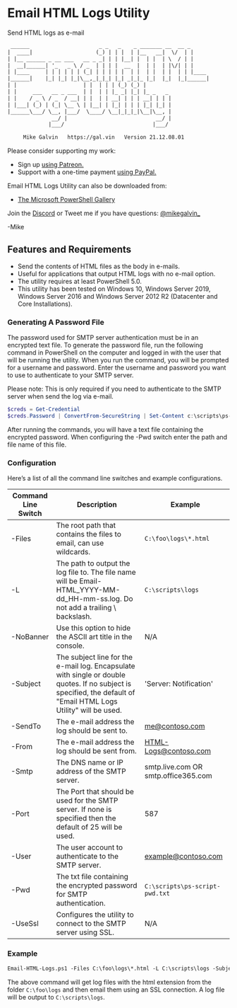 # Email HTML Logs Utility

Send HTML logs as e-mail

``` txt
 ______                      _ _   _    _ _______ __  __ _
|  ____|                    (_) | | |  | |__   __|  \/  | |
| |__ ______ _ __ ___   __ _ _| | | |__| |  | |  | \  / | |
|  __|______| '_   _ \ / _  | | | |  __  |  | |  | |\/| | |
| |____     | | | | | | (_| | | | | |  | |  | |  | |  | | |____
|______|    |_| |_| |_|\__,_|_|_| |_| _|_|_ |_|  |_|  |_|______|
| |                     | |  | | | (_) (_) |
| |     ___   __ _ ___  | |  | | |_ _| |_| |_ _   _
| |    / _ \ / _  / __| | |  | | __| | | | __| | | |
| |___| (_) | (_| \__ \ | |__| | |_| | | | |_| |_| |
|______\___/ \__, |___/  \____/ \__|_|_|_|\__|\__, |
              __/ |                            __/ |
             |___/                            |___/

     Mike Galvin   https://gal.vin   Version 21.12.08.01
```

Please consider supporting my work:

* Sign up [using Patreon.](https://www.patreon.com/mikegalvin)
* Support with a one-time payment [using PayPal.](https://www.paypal.me/digressive)

Email HTML Logs Utility can also be downloaded from:

* [The Microsoft PowerShell Gallery](https://www.powershellgallery.com/packages/Email-HTML-Logs)

Join the [Discord](http://discord.gg/5ZsnJ5k) or Tweet me if you have questions: [@mikegalvin_](https://twitter.com/mikegalvin_)

-Mike

## Features and Requirements

* Send the contents of HTML files as the body in e-mails.
* Useful for applications that output HTML logs with no e-mail option.
* The utility requires at least PowerShell 5.0.
* This utility has been tested on Windows 10, Windows Server 2019, Windows Server 2016 and Windows Server 2012 R2 (Datacenter and Core Installations).

### Generating A Password File

The password used for SMTP server authentication must be in an encrypted text file. To generate the password file, run the following command in PowerShell on the computer and logged in with the user that will be running the utility. When you run the command, you will be prompted for a username and password. Enter the username and password you want to use to authenticate to your SMTP server.

Please note: This is only required if you need to authenticate to the SMTP server when send the log via e-mail.

``` powershell
$creds = Get-Credential
$creds.Password | ConvertFrom-SecureString | Set-Content c:\scripts\ps-script-pwd.txt
```

After running the commands, you will have a text file containing the encrypted password. When configuring the -Pwd switch enter the path and file name of this file.

### Configuration

Here’s a list of all the command line switches and example configurations.

| Command Line Switch | Description | Example |
| ------------------- | ----------- | ------- |
| -Files | The root path that contains the files to email, can use wildcards. | ```C:\foo\logs\*.html``` |
| -L | The path to output the log file to. The file name will be Email-HTML_YYYY-MM-dd_HH-mm-ss.log. Do not add a trailing \ backslash. | ```C:\scripts\logs``` |
| -NoBanner | Use this option to hide the ASCII art title in the console. | N/A |
| -Subject | The subject line for the e-mail log. Encapsulate with single or double quotes. If no subject is specified, the default of "Email HTML Logs Utility" will be used. | 'Server: Notification' |
| -SendTo | The e-mail address the log should be sent to. | me@contoso.com |
| -From | The e-mail address the log should be sent from. | HTML-Logs@contoso.com |
| -Smtp | The DNS name or IP address of the SMTP server. | smtp.live.com OR smtp.office365.com |
| -Port | The Port that should be used for the SMTP server. If none is specified then the default of 25 will be used. | 587 |
| -User | The user account to authenticate to the SMTP server. | example@contoso.com |
| -Pwd | The txt file containing the encrypted password for SMTP authentication. | ```C:\scripts\ps-script-pwd.txt``` |
| -UseSsl | Configures the utility to connect to the SMTP server using SSL. | N/A |

### Example

``` txt
Email-HTML-Logs.ps1 -Files C:\foo\logs\*.html -L C:\scripts\logs -Subject 'Server: HTML Logs' -SendTo me@contoso.com -From HTML-Logs@contoso.com -Smtp smtp.outlook.com -User me@contoso.com -Pwd c:\scripts\ps-script-pwd.txt -UseSsl
```

The above command will get log files with the html extension from the folder ```C:\foo\logs``` and then email them using an SSL connection. A log file will be output to ```C:\scripts\logs```.

